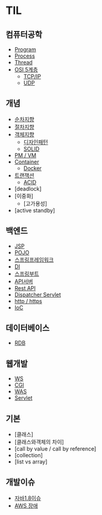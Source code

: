 ﻿  # TIL

## 컴퓨터공학
- [Program](./computer/program.md)
- [Process](./computer/process.md)
- [Thread](./computer/thread.md)
- [OSI 5계층](./computer/osi.md)
  - [TCP/IP](./computer/tcpip.md)
  - [UDP](./computer/udp.md)
  

## 개념
- [순차지향](./concept/SequentialOridentedProgramming.md)
- [절차지향](./concept/ProceduralProgramming.md)
- [객체지향](./concept/ObjectOrientedProgramming.md)
  - [디자인패턴](./concept/designpattern.md)
  - [SOLID](./concept/solid.md)
- [PM / VM](./concept/pmvm.md)
- [Container](./concept/container.md)
  - [Docker](./concept/docker.md)
- [트랜잭션](./concept/Transaction.md)
  - [ACID](./concept/ACID.md)
- [deadlock]
- [이중화]
  - [고가용성]
- [active standby]

## 백엔드
- [JSP](./backend/jsp.md)
- [POJO](./backend/pojo.md)
- [스프링프레임워크](./backend/SpringFramework.md)
- [DI](./backend/di.md)
- [스프링부트](./backend/SpringBoot.md)
- [API서버](./backend/APIServer.md)
- [Rest API](./backend/restAPI.md)
- [Dispatcher Servlet](./backend/dispatcherServlet.md)
- [http / https](./backend/http.md)
- [IoC](./backend/ioc.md)
## 데이터베이스
  - [RDB](./DataBase/RDB.md)

##  웹개발
  - [WS](./Web/WS.md)
  - [CGI](./Web/CGI.md)
  - [WAS](./Web/WAS.md)
  - [Servlet](./Web/servlet.md)

## 기본
  - [클래스]
  - [클래스와객체의 차이]
  - [call by value / call by reference]
  - [collection]
  - [list vs array]


## 개발이슈
- [자바1.8이슈](./Issue/java.md)
- [AWS 장애](./Issue/AWS.md)
